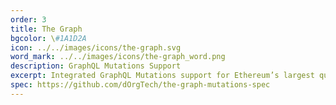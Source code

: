 ```yaml
---
order: 3
title: The Graph
bgcolor: \#1A1D2A
icon: ../../images/icons/the-graph.svg
word_mark: ../../images/icons/the-graph_word.png
description: GraphQL Mutations Support
excerpt: Integrated GraphQL Mutations support for Ethereum’s largest query protocol to enable write semantic definitions for smart contract protocols.
spec: https://github.com/dOrgTech/the-graph-mutations-spec
---
```

